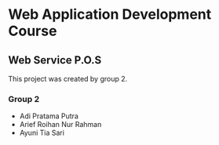 # Web Application Development Course

## Web Service P.O.S

This project was created by group 2.

### Group 2 

<ul>
    <li>Adi Pratama Putra</li>
    <li>Arief Roihan Nur Rahman</li>
    <li>Ayuni Tia Sari</li>
</ul>